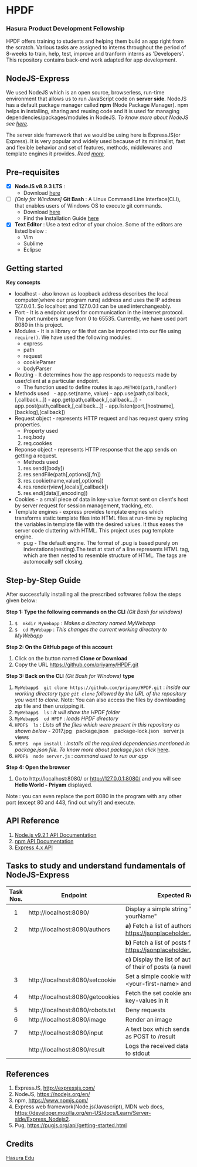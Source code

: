# HPDF
### Hasura Product Development Fellowship

HPDF offers training to students and helping them build an app right from the scratch. Various tasks are assigned to interns throughout the period of 8-weeks to train, help, test, improve and tranform interns as 'Developers'. This repository contains back-end work adapted for app development.

## NodeJS-Express
We used NodeJS which is an open source, browserless, run-time environment that allows us to run JavaScript code on **server side**. NodeJS has a default package manager called **npm** (Node Package Manager). npm helps in installing, sharing and reusing code and it is used for managing dependencies/packages/modules in NodeJS.
*To know more about NodeJS see [here](https://nodejs.org/en/about/).*  


The server side framework that we would be using here is ExpressJS(or Express). It is very popular and widely used because of its minimalist, fast and flexible behavior and set of features, methods, middlewares and template engines it provides. *Read [more](http://expressjs.com/).*


## Pre-requisites
- [X] **NodeJS v8.9.3 LTS** :    
   - Download [here](https://nodejs.org/en/download/)
- [ ] *[Only for Windows]* **Git Bash** : A Linux Command Line Interface(CLI), that enables users of Windows OS to execute git commands.
   - Download [here](https://git-scm.com/download/win)
   - Find the Installation Guide [here](https://git-scm.com/book/en/v2/Getting-Started-Installing-Git)
- [X] **Text Editor** : Use a text editor of your choice. Some of the editors are listed below :
   - Vim
   - Sublime
   - Eclipse
   
## Getting started
**Key concepts**
- localhost - also known as loopback address describes the local computer(where our program runs) address and uses the IP address 127.0.0.1. So localhost and 127.0.0.1 can be used interchangeably.
- Port - It is a endpoint used for communication in the internet protocol. The port numbers range from 0 to 65535. Currently, we have used port 8080 in this project. 
- Modules - It is a library or file that can be imported into our file using `require()`. We have used the following modules:   
   - express    
   - path    
   - request   
   - cookieParser
   - bodyParser
- Routing - It determines how the app responds to requests made by user/client at a particular endpoint.   
   - The function used to define routes is `app.METHOD(path,handler)`
- Methods used   
      - app.set(name, value)
      - app.use(path,callback,[,callback...])
      - app.get(path,callback,[,callback...])
      - app.post(path,callback,[,callback...])
      - app.listen(port,[hostname],[backlog],[callback])
- Request object - represents HTTP request and has request query string properties.
   - Property used
    1. req.body
    2. req.cookies
- Reponse object - represents HTTP response that the app sends on getting a request.
   - Methods used
    1. res.send([body])
    2. res.sendFile(path[,options][,fn])
    3. res.cookie(name,value[,options])
    4. res.render(view[,locals][,callback])
    5. res.end([data][,encoding])
- Cookies - a small piece of data in key-value format sent on client's host by server request for session management, tracking, etc.
- Template engines - express provides template engines which transforms static template files into HTML files at run-time by replacing the variables in template file with the desired values. It thus eases the server code cluttering with HTML. This project uses pug template engine.   
  - pug - The default engine. The format of .pug is based purely on indentations(nesting).The text at start of a line represents HTML tag, which are then nested to resemble structure of HTML. The tags are automocally self closing.  


## Step-by-Step Guide
After successfully installing all the prescribed softwares follow the steps given below:

   **Step 1: Type the following commands on the CLI** *(Git Bash for windows)*
   1. `$  mkdir MyWebapp` : *Makes a directory named MyWebapp*
   2. `$  cd MyWebapp` : *This changes the current working directory to MyWebapp*
   
   **Step 2: On the GitHub page of this account**
   1. Click on the button named **Clone or Download**
   2. Copy the URL https://github.com/priyamy/HPDF.git
   
   **Step 3: Back on the CLI** *(Git Bash for Windows)* **type**
   1. `MyWebapp$  git clone https://github.com/priyamy/HPDF.git` : *inside our working directory type `git clone` followed by the URL of the repository you want to clone.*
   Note: You can also access the files by downloading zip file and then unzipping it.
   2. `MyWebapp$  ls` : *It will show the HPDF folder*
   3. `MyWebapp$  cd HPDF` : *loads HPDF directory*
   4. `HPDF$  ls` : *Lists all the files which were present in this repository as shown below*
     - 2017.jpg   package.json    package-lock.json   server.js     views
   5. `HPDF$  npm install` : *installs all the required dependencies mentioned in package.json file. To know more about package.json click* [here](https://docs.npmjs.com/files/package.json).
   6. `HPDF$  node server.js` : *command used to run our app*
   
   
   **Step 4: Open the browser**
   1. Go to http://localhost:8080/ or http://127.0.0.1:8080/ and you will see **Hello World - Priyam** displayed.
   
   Note : you can even replace the port 8080 in the program with any other port (except 80 and 443, find out why?) and execute. 

## API Reference
1. [Node.js v9.2.1 API Documentation](https://nodejs.org/api/)
2. [npm API Documentation](https://docs.npmjs.com/)
3. [Express 4.x API](http://expressjs.com/en/4x/api.html)

## Tasks to study and understand fundamentals of NodeJS-Express 
|**Task Nos.**| **Endpoint** | **Expected Response** |
|:---:|---|--|
|1| http://localhost:8080/ | Display a simple string "Hello World-yourName" |
|2| http://localhost:8080/authors | **a)** Fetch a list of authors from a request to https://jsonplaceholder.typicode.com/users |
| |  | **b)** Fetch a list of posts from a request to https://jsonplaceholder.typicode.com/posts |
| |  | **c)** Display the list of authors and the count of their of posts (a newline for each author) |
|3| http://localhost:8080/setcookie | Set a simple cookie with values as name = \<your-first-name> and age = \<your-age> |
|4| http://localhost:8080/getcookies | Fetch the set cookie and display the stores key-values in it |
|5| http://localhost:8080/robots.txt | Deny requests  |
|6| http://localhost:8080/image | Render an image |
|7| http://localhost:8080/input | A text box which sends the user-input data as POST to /result |
| | http://localhost:8080/result | Logs the received data (POST from /input) to stdout |

## References
1. ExpressJS, http://expressjs.com/
2. NodeJS, https://nodejs.org/en/
3. npm, https://www.npmjs.com/
4. Express web framework(Node.js/Javascript), MDN web docs, https://developer.mozilla.org/en-US/docs/Learn/Server-side/Express_Nodejs2.
5. Pug, https://pugjs.org/api/getting-started.html

## Credits
[Hasura Edu](https://hasura.io/)
